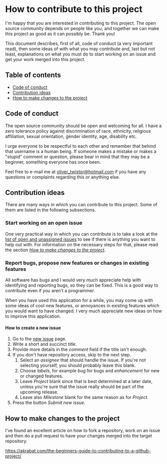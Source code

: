 # How to contribute to this project
I'm happy that you are interested in contributing to this project. The open 
source community depends on people like you, and together we can make this 
project as good as it can possibly be. Thank you!

This document describes, first of all, code of conduct (a very important read), 
then some ideas of with what you may contribute and, last but not least, 
explanations on what you must do to start working on an issue and get your work 
merged into this project.

## Table of contents
* [Code of conduct](#code-of-conduct)
* [Contribution ideas](#contribution-ideas)
* [How to make changes to the project][4]

## Code of conduct
The open source community should be open and welcoming for all. I have a zero 
tolerance policy against discrimination of race, ethnicity, religious 
affiliation, sexual orientation, gender identity, age, disability etc.

I urge everyone to be respectful to each other and remember that behind that 
username is a human being. If someone makes a mistake or makes a "stupid" 
comment or question, please bear in mind that they may be a beginner, something 
everyone has once been.

Feel free to e-mail me at [oliver_twistor@hotmail.com][1] if you have any 
questions or complaints regarding this or anything else.

## Contribution ideas
There are many ways in which you can contribute to this project. Some of them 
are listed in the following subsections.

### Start working on an open issue
One very practical way in which you can contribute is to take a look at the 
[list of open and unassigned issues][3] to see if there is anything you want to 
help out with. For information on the necessary steps for that, please read the 
section *[How to make changes to the project][4]*.

### Report bugs, propose new features or changes in existing features
All software has bugs and I would very much appreciate help with identifying and
reporting bugs, so they can be fixed. This is a good way to contribute even if
you aren't a programmer.

When you have used this application for a while, you may come up with some
ideas of cool new features, or annoyances in existing features which you would
want to have changed. I very much appreciate new ideas on how to improve this
application.

#### How to create a new issue

1. Go to the [new issue][2] page.
1. Write a short and succinct *title*.
1. Provide more details in the *comment* field if the title isn't enough.
1. If you don't have repository access, skip to the next step.
    1. Select an *assignee* that should handle the issue. If you're not
    selecting yourself, you should probably leave this blank.
    1. Choose *labels*, for example *bug* for bugs and *enhancement* for new or
    changed features.
    1. Leave *Project* blank since that is best determined at a later date,
    unless you're sure that the issue really should be part of the upcoming
    release.
    1. Leave also *Milestone* blank for the same reason as for *Project*.
1. Press the button *Submit new issue*.

## How to make changes to the project
I've found an excellent article on how to fork a repository, work on an issue
and then do a pull request to have your changes merged into the target
repository.

https://akrabat.com/the-beginners-guide-to-contributing-to-a-github-project/


[1]: mailto:oliver_twistor@hotmail.com
[2]: https://github.com/olivertwistor/combine-html-tree/issues/new
[3]: https://github.com/olivertwistor/combine-html-tree/issues
[4]: #how-to-make-changes-to-the-project
